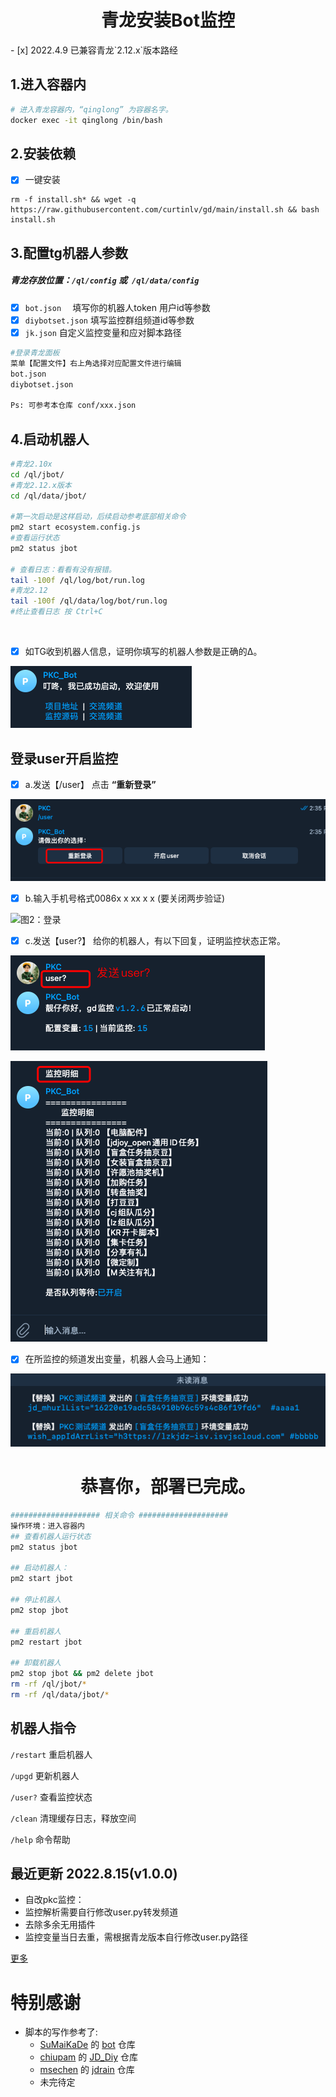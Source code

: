 



<h1 align="center">
  青龙安装Bot监控
  <br>
</h1>
- [x]  2022.4.9 已兼容青龙`2.12.x`版本路经

## 1.进入容器内

``` bash
# 进入青龙容器内，“qinglong” 为容器名字。
docker exec -it qinglong /bin/bash
```

## 2.安装依赖

- [x] 一键安装

```
rm -f install.sh* && wget -q https://raw.githubusercontent.com/curtinlv/gd/main/install.sh && bash install.sh
```



## 3.配置tg机器人参数

##### 青龙存放位置：`/ql/config` 或` /ql/data/config`

* [x] `bot.json  `  填写你的机器人token 用户id等参数
* [x] `diybotset.json` 填写监控群组频道id等参数
* [x] `jk.json` 自定义监控变量和应对脚本路径

```bash
#登录青龙面板
菜单【配置文件】右上角选择对应配置文件进行编辑
bot.json
diybotset.json

Ps: 可参考本仓库 conf/xxx.json
```



## 4.启动机器人

```bash
#青龙2.10x
cd /ql/jbot/
#青龙2.12.x版本
cd /ql/data/jbot/

#第一次启动是这样启动，后续启动参考底部相关命令
pm2 start ecosystem.config.js 
#查看运行状态
pm2 status jbot 

# 查看日志：看看有没有报错。
tail -100f /ql/log/bot/run.log
#青龙2.12
tail -100f /ql/data/log/bot/run.log
#终止查看日志 按 Ctrl+C

```

​											

- [x] 如TG收到机器人信息，证明你填写的机器人参数是正确的∆。

![图2：完成登录，tg机器人发通知](https://raw.githubusercontent.com/NaDuoHu/diypkc/main/img/p2.png?token=GHSAT0AAAAAABNMZKYX75RIARUXK4KZ3IFYYX2BJDQ)

## **登录user开启监控**

- [x] a.发送【/user】 点击 **“重新登录”**

![图1：首次登录授权个人tg](https://raw.githubusercontent.com/NaDuoHu/diypkc/main/img/p5.png?token=GHSAT0AAAAAABNMZKYXPXZYUGH6DHIYF5NGYX2BMFA)

- [x] b.输入手机号格式0086x x xx x x (要关闭两步验证)

![图2：登录](hhttps://raw.githubusercontent.com/NaDuoHu/diypkc/main/img/p7.png?token=GHSAT0AAAAAABNMZKYWUEB6OOTKJNNTEPE6YX2BMLQ)

- [x] c.发送【user?】 给你的机器人，有以下回复，证明监控状态正常。

![图3：测试1](https://raw.githubusercontent.com/NaDuoHu/diypkc/main/img/p8.png?token=GHSAT0AAAAAABNMZKYXBYRIPZKAZFHDAOLGYX2BMSA)

![图4：测试2](https://raw.githubusercontent.com/NaDuoHu/diypkc/main/img/p9.png?token=GHSAT0AAAAAABNMZKYXJ7ZGD3JOF433RYJYYX2BMYA)

- [x] 在所监控的频道发出变量，机器人会马上通知：

![图4：测试2](https://raw.githubusercontent.com/NaDuoHu/diypkc/main/img/p4.png?token=GHSAT0AAAAAABNMZKYW4THOUVVWWHXBELS6YX2BNFQ)



<h1 align="center">
  恭喜你，部署已完成。
  <br>
</h1>


```bash
#################### 相关命令 ####################
操作环境：进入容器内
## 查看机器人运行状态
pm2 status jbot

## 启动机器人：
pm2 start jbot

## 停止机器人
pm2 stop jbot

## 重启机器人
pm2 restart jbot

## 卸载机器人
pm2 stop jbot && pm2 delete jbot
rm -rf /ql/jbot/*
rm -rf /ql/data/jbot/*

```



## 机器人指令

`/restart` 重启机器人

`/upgd` 更新机器人

`/user?` 查看监控状态

`/clean` 清理缓存日志，释放空间

`/help` 命令帮助



## 最近更新 2022.8.15(v1.0.0)

* 自改pkc监控：
* 监控解析需要自行修改user.py转发频道
* 去除多余无用插件
* 监控变量当日去重，需根据青龙版本自行修改user.py路径

[更多](https://github.com/NaDuoHu/diypkc/blob/main/updateLog.md)

# 特别感谢
- 脚本的写作参考了:
  - [SuMaiKaDe](https://github.com/SuMaiKaDe) 的 [bot](https://github.com/SuMaiKaDe/bot) 仓库
  - [chiupam](https://github.com/chiupam) 的 [JD_Diy](https://github.com/chiupam/JD_Diy) 仓库
  - [msechen](https://github.com/msechen) 的 [jdrain](https://github.com/msechen/jdrain) 仓库
  - 未完待定
